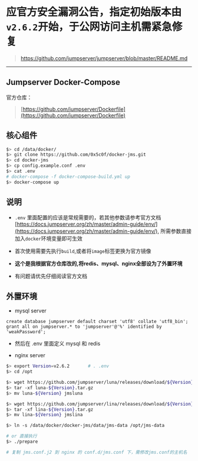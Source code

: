 # 应官方安全漏洞公告，指定初始版本由`v2.6.2`开始，于公网访问主机需紧急修复   
> https://github.com/jumpserver/jumpserver/blob/master/README.md  

---  

## Jumpserver Docker-Compose
官方仓库： 
> [https://github.com/jumpserver/Dockerfile](https://github.com/jumpserver/Dockerfile)  


## 核心组件 
```sh
$> cd /data/docker/
$> git clone https://github.com/0x5c0f/docker-jms.git
$> cd docker-jms
$> cp config.example.conf .env
$> cat .env
# docker-compose -f docker-compose-build.yml up
$> docker-compose up
```

## 说明

- `.env` 里面配置的应该是常规需要的，若其他参数请参考官方文档 [https://docs.jumpserver.org/zh/master/admin-guide/env/](https://docs.jumpserver.org/zh/master/admin-guide/env/), 所需参数直接加入`docker`环境变量即可生效  

- 首次使用需要先执行`build`,或者将`image`标签更换为官方镜像 

- **这个是我根据官方仓库改的,将redis、mysql、nginx全部设为了外置环境** 

- 有问题请优先仔细阅读官方文档  

## 外置环境 

- mysql server

```mysql
create database jumpserver default charset 'utf8' collate 'utf8_bin';
grant all on jumpserver.* to 'jumpserver'@'%' identified by 'weakPassword';
```

- 然后在 .env 里面定义 mysql 和 redis 

- nginx server
```bash
$> export Version=v2.6.2       # . .env
$> cd /opt 

$> wget https://github.com/jumpserver/luna/releases/download/${Version}/luna-${Version}.tar.gz
$> tar -xf luna-${Version}.tar.gz
$> mv luna-${Version} jmsluna

$> wget https://github.com/jumpserver/lina/releases/download/${Version}/lina-${Version}.tar.gz
$> tar -xf lina-${Version}.tar.gz
$> mv lina-${Version} jmslina

$> ln -s /data/docker/docker-jms/data/jms-data /opt/jms-data

# or 直接执行 
$> ./prepare 

# 复制 jms.conf.j2 到 nginx 的 conf.d/jms.conf 下，需修改jms.conf的主机名
```
